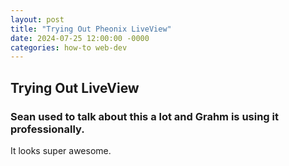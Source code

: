 ```yaml
---
layout: post
title: "Trying Out Pheonix LiveView"
date: 2024-07-25 12:00:00 -0000
categories: how-to web-dev
---
```

## Trying Out LiveView 
### Sean used to talk about this a lot and Grahm is using it professionally.
It looks super awesome.